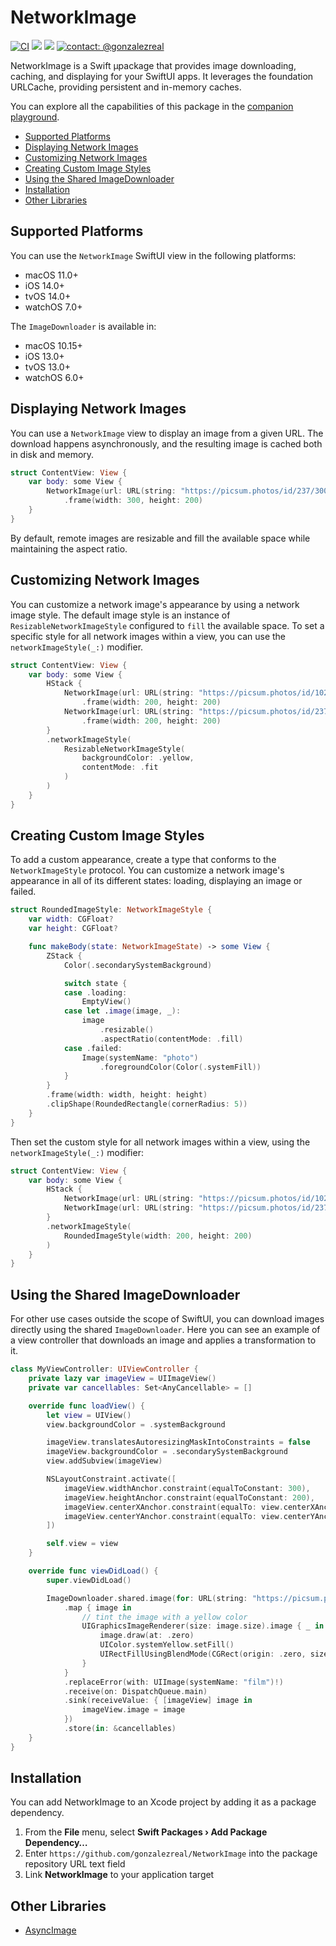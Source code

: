 # NetworkImage
[![CI](https://github.com/gonzalezreal/NetworkImage/workflows/CI/badge.svg)](https://github.com/gonzalezreal/NetworkImage/actions?query=workflow%3ACI)
[![](https://img.shields.io/endpoint?url=https%3A%2F%2Fswiftpackageindex.com%2Fapi%2Fpackages%2Fgonzalezreal%2FNetworkImage%2Fbadge%3Ftype%3Dswift-versions)](https://swiftpackageindex.com/gonzalezreal/NetworkImage)
[![](https://img.shields.io/endpoint?url=https%3A%2F%2Fswiftpackageindex.com%2Fapi%2Fpackages%2Fgonzalezreal%2FNetworkImage%2Fbadge%3Ftype%3Dplatforms)](https://swiftpackageindex.com/gonzalezreal/NetworkImage)
[![contact: @gonzalezreal](https://img.shields.io/badge/contact-@gonzalezreal-blue.svg?style=flat)](https://twitter.com/gonzalezreal)

NetworkImage is a Swift µpackage that provides image downloading, caching, and displaying for your SwiftUI apps. It leverages the foundation URLCache, providing persistent and in-memory caches.

You can explore all the capabilities of this package in the [companion playground](/Playgrounds/NetworkImage.playground).

* [Supported Platforms](#supported-platforms)
* [Displaying Network Images](#displaying-network-images)
* [Customizing Network Images](#customizing-network-images)
* [Creating Custom Image Styles](#creating-custom-image-styles)
* [Using the Shared ImageDownloader](#using-the-shared-imageDownloader)
* [Installation](#installation)
* [Other Libraries](#other-libraries)

## Supported Platforms

You can use the `NetworkImage` SwiftUI view in the following platforms:

* macOS 11.0+
* iOS 14.0+
* tvOS 14.0+
* watchOS 7.0+

The `ImageDownloader` is available in: 

* macOS 10.15+
* iOS 13.0+
* tvOS 13.0+
* watchOS 6.0+

## Displaying Network Images
You can use a `NetworkImage` view to display an image from a given URL. The download happens asynchronously, and the resulting image is cached both in disk and memory.

```swift
struct ContentView: View {
    var body: some View {
        NetworkImage(url: URL(string: "https://picsum.photos/id/237/300/200"))
            .frame(width: 300, height: 200)
    }
}
```

By default, remote images are resizable and fill the available space while maintaining the aspect ratio.

## Customizing Network Images
You can customize a network image's appearance by using a network image style. The default image style is an instance of `ResizableNetworkImageStyle` configured to `fill` the available space. To set a specific style for all network images within a view, you can use the `networkImageStyle(_:)` modifier.

```swift
struct ContentView: View {
    var body: some View {
        HStack {
            NetworkImage(url: URL(string: "https://picsum.photos/id/1025/300/200"))
                .frame(width: 200, height: 200)
            NetworkImage(url: URL(string: "https://picsum.photos/id/237/300/200"))
                .frame(width: 200, height: 200)
        }
        .networkImageStyle(
            ResizableNetworkImageStyle(
                backgroundColor: .yellow,
                contentMode: .fit
            )
        )
    }
}
```

## Creating Custom Image Styles
To add a custom appearance, create a type that conforms to the `NetworkImageStyle` protocol. You can customize a network image's appearance in all of its different states: loading, displaying an image or failed.

```swift
struct RoundedImageStyle: NetworkImageStyle {
    var width: CGFloat?
    var height: CGFloat?

    func makeBody(state: NetworkImageState) -> some View {
        ZStack {
            Color(.secondarySystemBackground)

            switch state {
            case .loading:
                EmptyView()
            case let .image(image, _):
                image
                    .resizable()
                    .aspectRatio(contentMode: .fill)
            case .failed:
                Image(systemName: "photo")
                    .foregroundColor(Color(.systemFill))
            }
        }
        .frame(width: width, height: height)
        .clipShape(RoundedRectangle(cornerRadius: 5))
    }
}
```

Then set the custom style for all network images within a view, using the `networkImageStyle(_:)` modifier:

```swift
struct ContentView: View {
    var body: some View {
        HStack {
            NetworkImage(url: URL(string: "https://picsum.photos/id/1025/300/200"))
            NetworkImage(url: URL(string: "https://picsum.photos/id/237/300/200"))
        }
        .networkImageStyle(
            RoundedImageStyle(width: 200, height: 200)
        )
    }
}
```

## Using the Shared ImageDownloader
For other use cases outside the scope of SwiftUI, you can download images directly using the shared `ImageDownloader`. Here you can see an example of a view controller that downloads an image and applies a transformation to it.
  
  ```swift
  class MyViewController: UIViewController {
      private lazy var imageView = UIImageView()
      private var cancellables: Set<AnyCancellable> = []

      override func loadView() {
          let view = UIView()
          view.backgroundColor = .systemBackground

          imageView.translatesAutoresizingMaskIntoConstraints = false
          imageView.backgroundColor = .secondarySystemBackground
          view.addSubview(imageView)

          NSLayoutConstraint.activate([
              imageView.widthAnchor.constraint(equalToConstant: 300),
              imageView.heightAnchor.constraint(equalToConstant: 200),
              imageView.centerXAnchor.constraint(equalTo: view.centerXAnchor),
              imageView.centerYAnchor.constraint(equalTo: view.centerYAnchor),
          ])

          self.view = view
      }

      override func viewDidLoad() {
          super.viewDidLoad()

          ImageDownloader.shared.image(for: URL(string: "https://picsum.photos/id/237/300/200")!)
              .map { image in
                  // tint the image with a yellow color
                  UIGraphicsImageRenderer(size: image.size).image { _ in
                      image.draw(at: .zero)
                      UIColor.systemYellow.setFill()
                      UIRectFillUsingBlendMode(CGRect(origin: .zero, size: image.size), .multiply)
                  }
              }
              .replaceError(with: UIImage(systemName: "film")!)
              .receive(on: DispatchQueue.main)
              .sink(receiveValue: { [imageView] image in
                  imageView.image = image
              })
              .store(in: &cancellables)
      }
  }
```

## Installation
You can add NetworkImage to an Xcode project by adding it as a package dependency.
1. From the **File** menu, select **Swift Packages › Add Package Dependency…**
1. Enter `https://github.com/gonzalezreal/NetworkImage` into the package repository URL text field
1. Link **NetworkImage** to your application target

## Other Libraries
* [AsyncImage](https://github.com/V8tr/AsyncImage)
